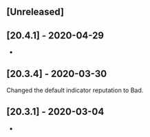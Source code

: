 ## [Unreleased]


## [20.4.1] - 2020-04-29
-

## [20.3.4] - 2020-03-30
Changed the default indicator reputation to Bad.

## [20.3.1] - 2020-03-04
-
